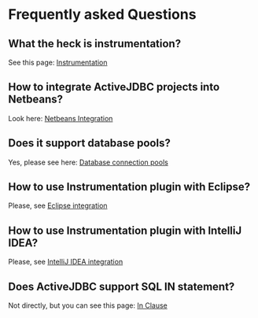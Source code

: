 
# Frequently asked Questions


## What the heck is instrumentation?

See this page: [Instrumentation](instrumentation)

## How to integrate ActiveJDBC projects into Netbeans?

Look here: [Netbeans Integration](netbeansIntegration)

## Does it support database pools?

Yes, please see here: [Database connection pools](database_connection_management#database-connection-pools)

## How to use Instrumentation plugin with Eclipse?

Please, see [Eclipse integration](eclipseIntegration)

## How to use Instrumentation plugin with IntelliJ IDEA?

Please, see [IntelliJ IDEA integration](intellij_idea_integration)

## Does ActiveJDBC support SQL IN statement?

Not directly, but you can see this page: [In Clause](in_clause)